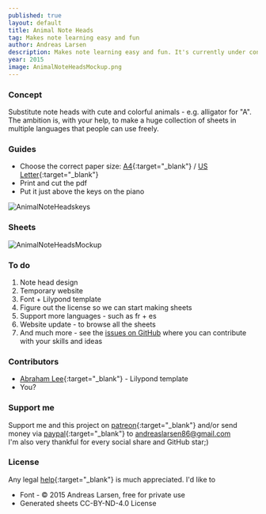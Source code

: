 ```yaml
---
published: true
layout: default
title: Animal Note Heads
tag: Makes note learning easy and fun
author: Andreas Larsen
description: Makes note learning easy and fun. It's currently under construction. The goal is to create an free database with sheets using Animal Note Heads.
year: 2015
image: AnimalNoteHeadsMockup.png
---
```


### Concept

Substitute note heads with cute and colorful animals - e.g. alligator for "A". The ambition is, with your help, to make a huge collection of sheets in multiple languages that people can use freely.

### Guides

- Choose the correct paper size: [A4](assets/pdf/AnimalNoteHeads-keys-en-A4.pdf){:target="_blank"} / [US Letter](assets/pdf/AnimalNoteHeads-keys-en-Letter.pdf){:target="_blank"}
- Print and cut the pdf
- Put it just above the keys on the piano

![AnimalNoteHeadskeys](https://raw.githubusercontent.com/andreaslarsen/animalnoteheads/gh-pages/assets/img/AnimalNoteHeadsKey.png)

### Sheets

![AnimalNoteHeadsMockup](https://raw.githubusercontent.com/andreaslarsen/animalnoteheads/gh-pages/assets/img/AnimalNoteHeadsMockup.png)

### To do

1. Note head design
1. Temporary website
1. Font + Lilypond template
1. Figure out the license so we can start making sheets
1. Support more languages - such as fr + es
1. Website update - to browse all the sheets
1. And much more - see the [issues on GitHub](https://github.com/andreaslarsen/animalnoteheads/issues) where you can contribute with your skills and ideas

### Contributors

* [Abraham Lee](http://fonts.openlilylib.org){:target="_blank"} - Lilypond template
* You? 

### Support me

Support me and this project on [patreon](https://www.patreon.com/andreaslarsen){:target="_blank"} and/or send money via [paypal](https://www.paypal.com/webapps/mpp/send-money-online){:target="_blank"} to andreaslarsen86@gmail.com  
I'm also very thankful for every social share and GitHub star;)

### License

Any legal [help](https://github.com/andreaslarsen/animalnoteheads/issues/1){:target="_blank"} is much appreciated. I'd like to

* Font - &copy; 2015 Andreas Larsen, free for private use
* Generated sheets CC-BY-ND-4.0 License
